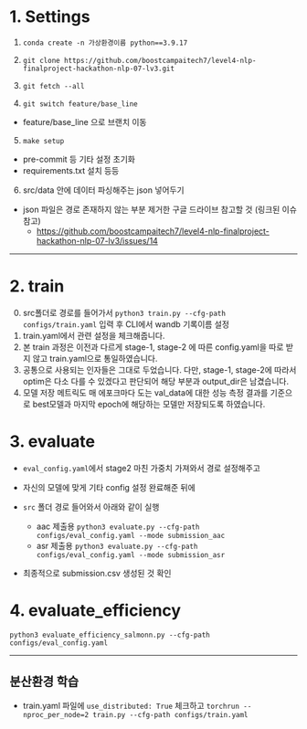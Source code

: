 # 1. Settings

1. `conda create -n 가상환경이름 python==3.9.17`

2. `git clone https://github.com/boostcampaitech7/level4-nlp-finalproject-hackathon-nlp-07-lv3.git`

3. `git fetch --all`

4. `git switch feature/base_line`
- feature/base_line 으로 브랜치 이동

5. `make setup`
- pre-commit 등 기타 설정 초기화
- requirements.txt 설치
등등

6. src/data 안에 데이터 파싱해주는 json 넣어두기
- json 파일은 경로 존재하지 않는 부분 제거한 구글 드라이브 참고할 것 (링크된 이슈 참고)
  - https://github.com/boostcampaitech7/level4-nlp-finalproject-hackathon-nlp-07-lv3/issues/14

---

# 2. train
0. src폴더로 경로를 들어가서 `python3 train.py --cfg-path configs/train.yaml` 입력 후 CLI에서 wandb 기록이름 설정
1. train.yaml에서 관련 설정을 체크해줍니다.
2. 본 train 과정은 이전과 다르게 stage-1, stage-2 에 따른 config.yaml을 따로 받지 않고 train.yaml으로 통일하였습니다.
3. 공통으로 사용되는 인자들은 그대로 두었습니다. 다만, stage-1, stage-2에 따라서 optim은 다소 다를 수 있겠다고 판단되어 해당 부분과 output_dir은 남겼습니다.
4. 모델 저장 메트릭도 매 에포크마다 도는 val_data에 대한 성능 측정 결과를 기준으로 best모델과 마지막 epoch에 해당하는 모델만 저장되도록 하였습니다.


# 3. evaluate
- `eval_config.yaml`에서 stage2 마친 가중치 가져와서 경로 설정해주고
- 자신의 모델에 맞게 기타 config 설정 완료해준 뒤에
- `src` 폴더 경로 들어와서 아래와 같이 실행
  - aac 제출용 `python3 evaluate.py --cfg-path configs/eval_config.yaml --mode submission_aac`
  - asr 제출용 `python3 evaluate.py --cfg-path configs/eval_config.yaml --mode submission_asr`

- 최종적으로 submission.csv 생성된 것 확인

# 4. evaluate_efficiency
`python3 evaluate_efficiency_salmonn.py --cfg-path configs/eval_config.yaml`

---

## 분산환경 학습
- train.yaml 파일에 `use_distributed: True` 체크하고
`torchrun --nproc_per_node=2 train.py --cfg-path configs/train.yaml `
